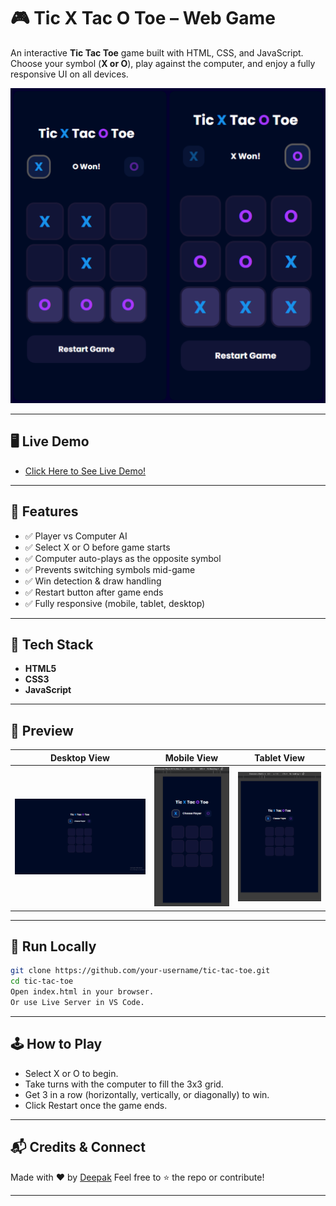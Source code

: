 # 🎮 Tic X Tac O Toe – Web Game

An interactive **Tic Tac Toe** game built with HTML, CSS, and JavaScript. Choose your symbol (**X or O**), play against the computer, and enjoy a fully responsive UI on all devices.

![Game Preview](./src/winner.png)

---

## 🖥️ Live Demo

- [Click Here to See Live Demo!](https://deeps1970.github.io/ApexPlanet-Task2-Internship/)

---

## 🚀 Features

- ✅ Player vs Computer AI
- ✅ Select X or O before game starts
- ✅ Computer auto-plays as the opposite symbol
- ✅ Prevents switching symbols mid-game
- ✅ Win detection & draw handling
- ✅ Restart button after game ends
- ✅ Fully responsive (mobile, tablet, desktop)

---

## 🧠 Tech Stack

- **HTML5**
- **CSS3**
- **JavaScript**

---

## 📸 Preview

| Desktop View | Mobile View | Tablet View |
|--------------|-------------|-------------|
| ![Desktop](./src/preview-img.png) | ![Mobile](./src/mobile-responsive.png) | ![Tablet](./src/tab-responsive.png) |

---

## 🔧 Run Locally

```bash
git clone https://github.com/your-username/tic-tac-toe.git
cd tic-tac-toe
Open index.html in your browser.
Or use Live Server in VS Code.
```

---

## 🕹️ How to Play
- Select X or O to begin.
- Take turns with the computer to fill the 3x3 grid.
- Get 3 in a row (horizontally, vertically, or diagonally) to win.
- Click Restart once the game ends.

---

## 📬 Credits & Connect
Made with ❤️ by [Deepak](https://www.linkedin.com/in/deepak1970/)
Feel free to ⭐ the repo or contribute!

---
